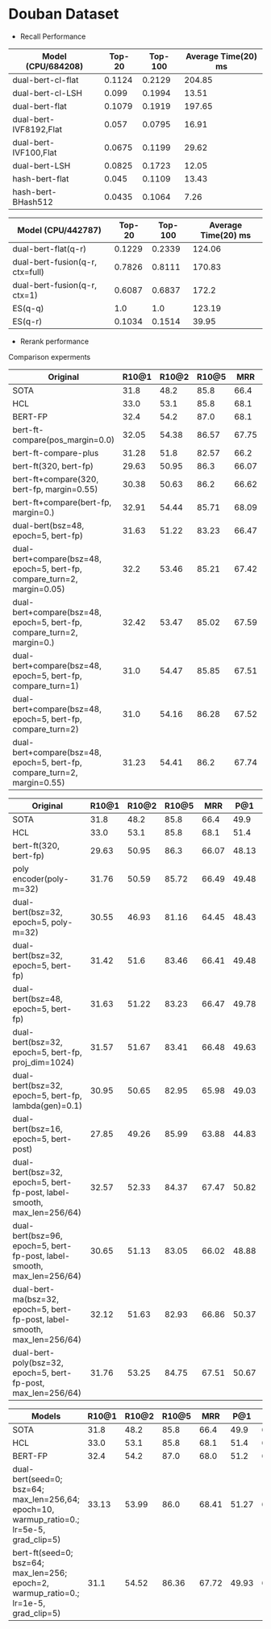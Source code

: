 # Douban Dataset

* Recall Performance

| Model (CPU/684208)     | Top-20 | Top-100 | Average Time(20) ms |
| ---------------------- | ------ | ------- | ------------------- |
| dual-bert-cl-flat      | 0.1124 | 0.2129  | 204.85              |
| dual-bert-cl-LSH       | 0.099  | 0.1994  | 13.51               |
| dual-bert-flat         | 0.1079 | 0.1919  | 197.65              |
| dual-bert-IVF8192,Flat | 0.057  | 0.0795  | 16.91               |
| dual-bert-IVF100,Flat  | 0.0675 | 0.1199  | 29.62               |
| dual-bert-LSH          | 0.0825 | 0.1723  | 12.05               |
| hash-bert-flat         | 0.045  | 0.1109  | 13.43               |
| hash-bert-BHash512     | 0.0435 | 0.1064  | 7.26                |

<!-- 
It should be noted that the difference between q-q and q-r is the index.
If the index is based on the responses, it is q-r matching;
If the index is based on the contexts, it is q-q matching

q-q: the constrastive loss is used for context context pair;
q-r: the constrastive loss is used for context response pair
-->
| Model (CPU/442787)     | Top-20 | Top-100 | Average Time(20) ms |
| ---------------------- | ------ | ------- | ------------------- |
| dual-bert-flat(q-r)    | 0.1229 | 0.2339  | 124.06              |
| dual-bert-fusion(q-r, ctx=full)  | 0.7826 | 0.8111  | 170.83              |
| dual-bert-fusion(q-r, ctx=1)  | 0.6087  | 0.6837 | 172.2              |
| ES(q-q) | 1.0 | 1.0 | 123.19 |
| ES(q-r) | 0.1034 | 0.1514 | 39.95 |

* Rerank performance

Comparison experments

| Original           | R10@1 | R10@2 | R10@5 | MRR   |  P@1  |  MAP   |
| ------------------ | ----- | ----- | ----- | ----- | ----- | ------ |
| SOTA               | 31.8  | 48.2  | 85.8  | 66.4  | 49.9  | 62.5   |
| HCL                | 33.0  | 53.1  | 85.8  | 68.1  | 51.4  | 63.9   |
| BERT-FP            | 32.4  | 54.2  | 87.0  | 68.1  | 51.2  | 64.4   |
| bert-ft-compare(pos_margin=0.0) | 32.05 | 54.38 | 86.57 | 67.75 | 49.93 | 63.99   |
| bert-ft-compare-plus | 31.28 | 51.8 | 82.57 | 66.2 | 48.88 | 62.12   |
| bert-ft(320, bert-fp) | 29.63 | 50.95 | 86.3 | 66.07 | 48.13 | 61.76  |
| bert-ft+compare(320, bert-fp, margin=0.55)    | 30.38 | 50.63 | 86.2 | 66.62 | 49.03 | 62.34  |
| bert-ft+compare(bert-fp, margin=0.)    | 32.91 | 54.44 | 85.71 | 68.09 | 50.97 | 64.2  |
| dual-bert(bsz=48, epoch=5, bert-fp) | 31.63 | 51.22 | 83.23 | 66.47 | 49.78  | 62.22 |
| dual-bert+compare(bsz=48, epoch=5, bert-fp, compare_turn=2, margin=0.05) | 32.2 | 53.46 | 85.21 | 67.42 | 50.07  | 63.62 |
| dual-bert+compare(bsz=48, epoch=5, bert-fp, compare_turn=2, margin=0.) | 32.42 | 53.47 | 85.02 | 67.59 | 50.52  | 63.59 |
| dual-bert+compare(bsz=48, epoch=5, bert-fp, compare_turn=1) | 31.0 | 54.47 | 85.85 | 67.51 | 49.63  | 63.42 |
| dual-bert+compare(bsz=48, epoch=5, bert-fp, compare_turn=2) | 31.0 | 54.16 | 86.28 | 67.52 | 49.63  | 63.54 |
| dual-bert+compare(bsz=48, epoch=5, bert-fp, compare_turn=2, margin=0.55) | 31.23 | 54.41 | 86.2 | 67.74 | 49.93  | 63.58 |


| Original           | R10@1 | R10@2 | R10@5 | MRR   |  P@1  |  MAP   |
| ------------------ | ----- | ----- | ----- | ----- | ----- | ------ |
| SOTA               | 31.8  | 48.2  | 85.8  | 66.4  | 49.9  | 62.5   |
| HCL                | 33.0  | 53.1  | 85.8  | 68.1  | 51.4  | 63.9   |
| bert-ft(320, bert-fp) | 29.63 | 50.95 | 86.3 | 66.07 | 48.13 | 61.76  |
| poly encoder(poly-m=32)  | 31.76 | 50.59 | 85.72 | 66.49 | 49.48 | 62.84  |
| dual-bert(bsz=32, epoch=5, poly-m=32) | 30.55 | 46.93 | 81.16 | 64.45 | 48.43  | 60.34 |
| dual-bert(bsz=32, epoch=5, bert-fp) | 31.42 | 51.6 | 83.46 | 66.41 | 49.48  | 62.22 |
| dual-bert(bsz=48, epoch=5, bert-fp) | 31.63 | 51.22 | 83.23 | 66.47 | 49.78  | 62.22 |
| dual-bert(bsz=32, epoch=5, bert-fp, proj_dim=1024) | 31.57 | 51.67 | 83.41 | 66.48 | 49.63  | 62.26 |
| dual-bert(bsz=32, epoch=5, bert-fp, lambda(gen)=0.1) | 30.95 | 50.65 | 82.95 | 65.98 | 49.03  | 61.82 |
| dual-bert(bsz=16, epoch=5, bert-post) | 27.85 | 49.26 | 85.99 | 63.88 | 44.83 | 60.73 |
| dual-bert(bsz=32, epoch=5, bert-fp-post, label-smooth, max_len=256/64) | 32.57 | 52.33 | 84.37 | 67.47 | 50.82 | 63.13 |
| dual-bert(bsz=96, epoch=5, bert-fp-post, label-smooth, max_len=256/64) | 30.65 | 51.13 | 83.05 | 66.02 | 48.88 | 61.81 |
| dual-bert-ma(bsz=32, epoch=5, bert-fp-post, label-smooth, max_len=256/64) | 32.12 | 51.63 | 82.93 | 66.86 | 50.37 | 62.54 |
| dual-bert-poly(bsz=32, epoch=5, bert-fp-post, max_len=256/64) | 31.76 | 53.25 | 84.75 | 67.51 | 50.67 | 63.27 |



| Models             | R10@1 | R10@2 | R10@5 | MRR   |  P@1  |  MAP   |
| ------------------ | ----- | ----- | ----- | ----- | ----- | ------ |
| SOTA               | 31.8  | 48.2  | 85.8  | 66.4  | 49.9  | 62.5   |
| HCL                | 33.0  | 53.1  | 85.8  | 68.1  | 51.4  | 63.9   |
| BERT-FP            | 32.4  | 54.2  | 87.0  | 68.0  | 51.2  | 64.4   |
| dual-bert(seed=0; bsz=64; max_len=256,64; epoch=10, warmup_ratio=0.; lr=5e-5, grad_clip=5)      | 33.13  | 53.99  | 86.0  | 68.41  | 51.27  | 64.28   |
| bert-ft(seed=0; bsz=64; max_len=256; epoch=2, warmup_ratio=0.; lr=1e-5, grad_clip=5)            | 31.1  | 54.52  | 86.36  | 67.72  | 49.93  | 63.76   |
